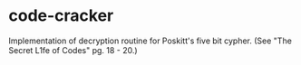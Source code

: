 # code-cracker

Implementation of decryption routine for Poskitt's five bit cypher.  (See "The Secret L1fe of Codes" pg. 18 - 20.)
